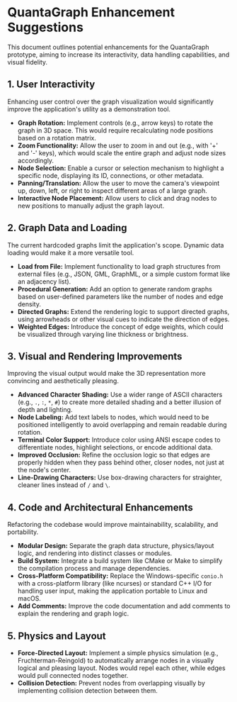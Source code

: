 # QuantaGraph Enhancement Suggestions

This document outlines potential enhancements for the QuantaGraph prototype, aiming to increase its interactivity, data handling capabilities, and visual fidelity.

## 1. User Interactivity

Enhancing user control over the graph visualization would significantly improve the application's utility as a demonstration tool.

*   **Graph Rotation:** Implement controls (e.g., arrow keys) to rotate the graph in 3D space. This would require recalculating node positions based on a rotation matrix.
*   **Zoom Functionality:** Allow the user to zoom in and out (e.g., with '+' and '-' keys), which would scale the entire graph and adjust node sizes accordingly.
*   **Node Selection:** Enable a cursor or selection mechanism to highlight a specific node, displaying its ID, connections, or other metadata.
*   **Panning/Translation:** Allow the user to move the camera's viewpoint up, down, left, or right to inspect different areas of a large graph.
*   **Interactive Node Placement:** Allow users to click and drag nodes to new positions to manually adjust the graph layout.

## 2. Graph Data and Loading

The current hardcoded graphs limit the application's scope. Dynamic data loading would make it a more versatile tool.

*   **Load from File:** Implement functionality to load graph structures from external files (e.g., JSON, GML, GraphML, or a simple custom format like an adjacency list).
*   **Procedural Generation:** Add an option to generate random graphs based on user-defined parameters like the number of nodes and edge density.
*   **Directed Graphs:** Extend the rendering logic to support directed graphs, using arrowheads or other visual cues to indicate the direction of edges.
*   **Weighted Edges:** Introduce the concept of edge weights, which could be visualized through varying line thickness or brightness.

## 3. Visual and Rendering Improvements

Improving the visual output would make the 3D representation more convincing and aesthetically pleasing.

*   **Advanced Character Shading:** Use a wider range of ASCII characters (e.g., `.`, `:`, `*`, `#`) to create more detailed shading and a better illusion of depth and lighting.
*   **Node Labeling:** Add text labels to nodes, which would need to be positioned intelligently to avoid overlapping and remain readable during rotation.
*   **Terminal Color Support:** Introduce color using ANSI escape codes to differentiate nodes, highlight selections, or encode additional data.
*   **Improved Occlusion:** Refine the occlusion logic so that edges are properly hidden when they pass behind other, closer nodes, not just at the node's center.
*   **Line-Drawing Characters:** Use box-drawing characters for straighter, cleaner lines instead of `/` and `\`.

## 4. Code and Architectural Enhancements

Refactoring the codebase would improve maintainability, scalability, and portability.

*   **Modular Design:** Separate the graph data structure, physics/layout logic, and rendering into distinct classes or modules.
*   **Build System:** Integrate a build system like CMake or Make to simplify the compilation process and manage dependencies.
*   **Cross-Platform Compatibility:** Replace the Windows-specific `conio.h` with a cross-platform library (like ncurses) or standard C++ I/O for handling user input, making the application portable to Linux and macOS.
*   **Add Comments:** Improve the code documentation and add comments to explain the rendering and graph logic.

## 5. Physics and Layout

*   **Force-Directed Layout:** Implement a simple physics simulation (e.g., Fruchterman-Reingold) to automatically arrange nodes in a visually logical and pleasing layout. Nodes would repel each other, while edges would pull connected nodes together.
*   **Collision Detection:** Prevent nodes from overlapping visually by implementing collision detection between them.
